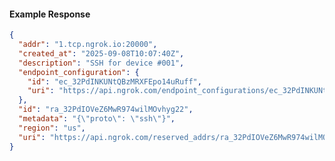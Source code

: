 <!-- Code generated for API Clients. DO NOT EDIT. -->

#### Example Response

```json
{
  "addr": "1.tcp.ngrok.io:20000",
  "created_at": "2025-09-08T10:07:40Z",
  "description": "SSH for device #001",
  "endpoint_configuration": {
    "id": "ec_32PdINKUNtQBzMRXFEpo14uRuff",
    "uri": "https://api.ngrok.com/endpoint_configurations/ec_32PdINKUNtQBzMRXFEpo14uRuff"
  },
  "id": "ra_32PdIOVeZ6MwR974wilMOvhyg22",
  "metadata": "{\"proto\": \"ssh\"}",
  "region": "us",
  "uri": "https://api.ngrok.com/reserved_addrs/ra_32PdIOVeZ6MwR974wilMOvhyg22"
}
```
